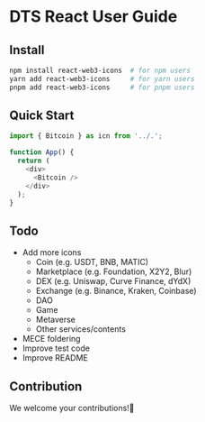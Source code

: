 # DTS React User Guide

## Install

```sh
npm install react-web3-icons  # for npm users
yarn add react-web3-icons     # for yarn users
pnpm add react-web3-icons     # for pnpm users
```

## Quick Start

```ts
import { Bitcoin } as icn from '../.';

function App() {
  return (
    <div>
      <Bitcoin />
    </div>
  );
}
```

## Todo

- Add more icons
  - Coin (e.g. USDT, BNB, MATIC)
  - Marketplace (e.g. Foundation, X2Y2, Blur)
  - DEX (e.g. Uniswap, Curve Finance, dYdX)
  - Exchange (e.g. Binance, Kraken, Coinbase)
  - DAO
  - Game
  - Metaverse
  - Other services/contents
- MECE foldering
- Improve test code
- Improve README

## Contribution

We welcome your contributions!🎉
